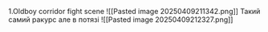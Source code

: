 1.Oldboy corridor fight scene
![[Pasted image 20250409211342.png]]
Такий самий ракурс але в потязі
![[Pasted image 20250409212327.png]]